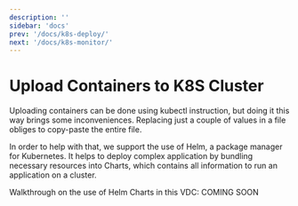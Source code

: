 ```yaml
---
description: ''
sidebar: 'docs'
prev: '/docs/k8s-deploy/'
next: '/docs/k8s-monitor/'
---
```


# Upload Containers to K8S Cluster

Uploading containers can be done using kubectl instruction, but doing it this way brings some inconveniences. Replacing just a couple of values in a file obliges to copy-paste the entire file. 

In order to help with that, we support the use of Helm, a package manager for Kubernetes. It helps to deploy complex application by bundling necessary resources into Charts, which contains all information to run an application on a cluster. 

Walkthrough on the use of Helm Charts in this VDC: COMING SOON
